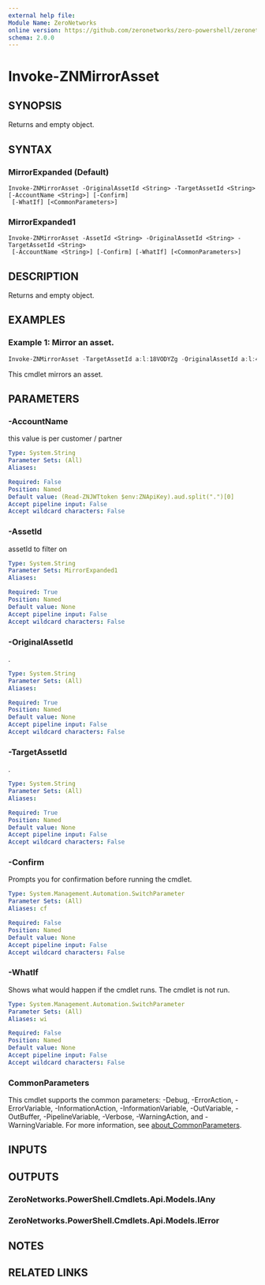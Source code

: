 ```yaml
---
external help file:
Module Name: ZeroNetworks
online version: https://github.com/zeronetworks/zero-powershell/zeronetworks/invoke-znmirrorasset
schema: 2.0.0
---
```


# Invoke-ZNMirrorAsset

## SYNOPSIS
Returns and empty object.

## SYNTAX

### MirrorExpanded (Default)
```
Invoke-ZNMirrorAsset -OriginalAssetId <String> -TargetAssetId <String> [-AccountName <String>] [-Confirm]
 [-WhatIf] [<CommonParameters>]
```

### MirrorExpanded1
```
Invoke-ZNMirrorAsset -AssetId <String> -OriginalAssetId <String> -TargetAssetId <String>
 [-AccountName <String>] [-Confirm] [-WhatIf] [<CommonParameters>]
```

## DESCRIPTION
Returns and empty object.

## EXAMPLES

### Example 1: Mirror an asset.
```powershell
Invoke-ZNMirrorAsset -TargetAssetId a:l:18VODYZg -OriginalAssetId a:l:4NMHdoaO 
```

This cmdlet mirrors an asset.

## PARAMETERS

### -AccountName
this value is per customer / partner

```yaml
Type: System.String
Parameter Sets: (All)
Aliases:

Required: False
Position: Named
Default value: (Read-ZNJWTtoken $env:ZNApiKey).aud.split(".")[0]
Accept pipeline input: False
Accept wildcard characters: False
```

### -AssetId
assetId to filter on

```yaml
Type: System.String
Parameter Sets: MirrorExpanded1
Aliases:

Required: True
Position: Named
Default value: None
Accept pipeline input: False
Accept wildcard characters: False
```

### -OriginalAssetId
.

```yaml
Type: System.String
Parameter Sets: (All)
Aliases:

Required: True
Position: Named
Default value: None
Accept pipeline input: False
Accept wildcard characters: False
```

### -TargetAssetId
.

```yaml
Type: System.String
Parameter Sets: (All)
Aliases:

Required: True
Position: Named
Default value: None
Accept pipeline input: False
Accept wildcard characters: False
```

### -Confirm
Prompts you for confirmation before running the cmdlet.

```yaml
Type: System.Management.Automation.SwitchParameter
Parameter Sets: (All)
Aliases: cf

Required: False
Position: Named
Default value: None
Accept pipeline input: False
Accept wildcard characters: False
```

### -WhatIf
Shows what would happen if the cmdlet runs.
The cmdlet is not run.

```yaml
Type: System.Management.Automation.SwitchParameter
Parameter Sets: (All)
Aliases: wi

Required: False
Position: Named
Default value: None
Accept pipeline input: False
Accept wildcard characters: False
```

### CommonParameters
This cmdlet supports the common parameters: -Debug, -ErrorAction, -ErrorVariable, -InformationAction, -InformationVariable, -OutVariable, -OutBuffer, -PipelineVariable, -Verbose, -WarningAction, and -WarningVariable. For more information, see [about_CommonParameters](http://go.microsoft.com/fwlink/?LinkID=113216).

## INPUTS

## OUTPUTS

### ZeroNetworks.PowerShell.Cmdlets.Api.Models.IAny

### ZeroNetworks.PowerShell.Cmdlets.Api.Models.IError

## NOTES

## RELATED LINKS

